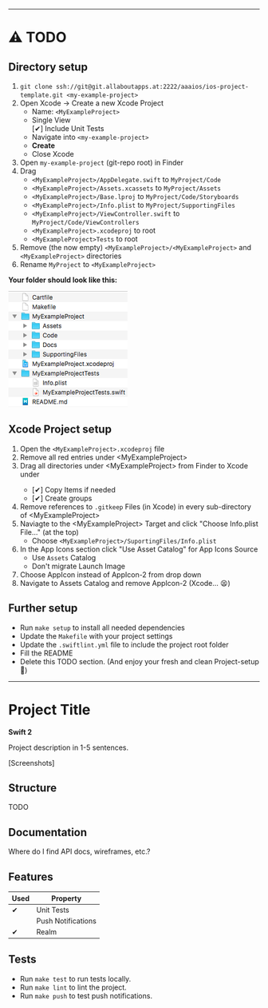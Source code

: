 --------

<start TODO>

# ⚠️ TODO

## Directory setup
1. `git clone ssh://git@git.allaboutapps.at:2222/aaaios/ios-project-template.git <my-example-project>`
2. Open Xcode -> Create a new Xcode Project
	* Name: `<MyExampleProject>`
	* Single View  
	[✔] Include Unit Tests
	* Navigate into `<my-example-project>`
	* **Create**
	* Close Xcode
3. Open `my-example-project` (git-repo root) in Finder
4. Drag
	* `<MyExampleProject>/AppDelegate.swift` to `MyProject/Code`
	* `<MyExampleProject>/Assets.xcassets` to `MyProject/Assets`
	* `<MyExampleProject>/Base.lproj` to `MyProject/Code/Storyboards`
	* `<MyExampleProject>/Info.plist` to `MyProject/SupportingFiles`
	* `<MyExampleProject>/ViewController.swift` to `MyProject/Code/ViewControllers`
	* `<MyExampleProject>.xcodeproj` to root
	* `<MyExampleProject>Tests` to root
5. Remove (the now empty) `<MyExampleProject>/<MyExampleProject>` and `<MyExampleProject>` directories
6. Rename `MyProject` to `<MyExampleProject>`

**Your folder should look like this:**  

![Directory Tree](dir_tree.png)

## Xcode Project setup
1. Open the `<MyExampleProject>.xcodeproj` file
2. Remove all red entries under \<MyExampleProject>
3. Drag all directories under \<MyExampleProject> from Finder to Xcode under <MyExampleProject>
	* [✔] Copy Items if needed
	* [✔] Create groups
4. Remove references to `.gitkeep` Files (in Xcode) in every sub-directory of \<MyExampleProject>
5. Naviagte to the \<MyExampleProject> Target and click "Choose Info.plist File..." (at the top)
	* Choose `<MyExampleProject>/SuportingFiles/Info.plist`
6. In the App Icons section click "Use Asset Catalog" for App Icons Source
	* Use `Assets` Catalog
	* Don't migrate Launch Image
7. Choose AppIcon instead of AppIcon-2 from drop down
8. Navigate to Assets Catalog and remove AppIcon-2 (Xcode... 😫)  

## Further setup
* Run `make setup` to install all needed dependencies
* Update the `Makefile` with your project settings
* Update the `.swiftlint.yml` file to include the project root folder 
* Fill the README
* Delete this TODO section. (And enjoy your fresh and clean Project-setup 🙌)

<end TODO>

--------


# Project Title

**Swift 2**

Project description in 1-5 sentences.

[Screenshots]

## Structure

TODO

## Documentation

Where do I find API docs, wireframes, etc.?

## Features

| Used | Property |
|------|----------|
| ✔    | Unit Tests
|      | Push Notifications 
| ✔    | Realm

## Tests

* Run `make test` to run tests locally.
* Run `make lint` to lint the project.
* Run `make push` to test push notifications.
